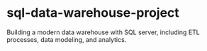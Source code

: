 # sql-data-warehouse-project
Building a modern data warehouse with SQL server, including ETL processes, data modeling, and analytics.
